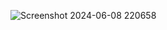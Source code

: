 
![Screenshot 2024-06-08 220658](https://github.com/AffraAdiWirawan/Tugas10_20220140149_AffraAdiWirawan/assets/127713609/581e915e-6075-4527-a001-566d78b616b1)
